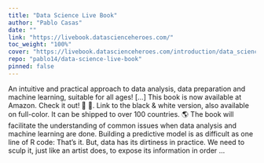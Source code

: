 ```yaml
---
title: "Data Science Live Book"
author: "Pablo Casas"
date: ""
link: "https://livebook.datascienceheroes.com/"
toc_weight: "100%"
cover: "https://livebook.datascienceheroes.com/introduction/data_science_live_book_cover.png"
repo: "pablo14/data-science-live-book"
pinned: false
---
```


An intuitive and practical approach to data analysis, data preparation and machine learning, suitable for all ages! [...] This book is now available at Amazon. Check it out! 📗 🚀. Link to the black & white version, also available on full-color. It can be shipped to over 100 countries. 🌎 The book will facilitate the understanding of common issues when data analysis and machine learning are done. Building a predictive model is as difficult as one line of R code: That’s it. But, data has its dirtiness in practice. We need to sculp it, just like an artist does, to expose its information in order ...
